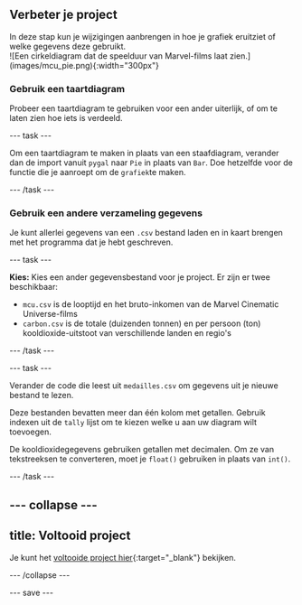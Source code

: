 ## Verbeter je project

<div style="display: flex; flex-wrap: wrap">
<div style="flex-basis: 200px; flex-grow: 1; margin-right: 15px;">
In deze stap kun je wijzigingen aanbrengen in hoe je grafiek eruitziet of welke gegevens deze gebruikt.
</div>
<div>
![Een cirkeldiagram dat de speelduur van Marvel-films laat zien.](images/mcu_pie.png){:width="300px"}
</div>
</div>

### Gebruik een taartdiagram
Probeer een taartdiagram te gebruiken voor een ander uiterlijk, of om te laten zien hoe iets is verdeeld.

--- task ---

Om een taartdiagram te maken in plaats van een staafdiagram, verander dan de import vanuit `pygal` naar `Pie` in plaats van `Bar`. Doe hetzelfde voor de functie die je aanroept om de `grafiek`te maken.

--- /task ---

### Gebruik een andere verzameling gegevens
Je kunt allerlei gegevens van een `.csv` bestand laden en in kaart brengen met het programma dat je hebt geschreven.

--- task ---

**Kies:** Kies een ander gegevensbestand voor je project. Er zijn er twee beschikbaar:

 - `mcu.csv` is de looptijd en het bruto-inkomen van de Marvel Cinematic Universe-films
 - `carbon.csv` is de totale (duizenden tonnen) en per persoon (ton) kooldioxide-uitstoot van verschillende landen en regio's

--- /task ---

--- task ---

Verander de code die leest uit `medailles.csv` om gegevens uit je nieuwe bestand te lezen.

Deze bestanden bevatten meer dan één kolom met getallen. Gebruik indexen uit de `tally` lijst om te kiezen welke u aan uw diagram wilt toevoegen.

De kooldioxidegegevens gebruiken getallen met decimalen. Om ze van tekstreeksen te converteren, moet je `float()` gebruiken in plaats van `int()`.

--- /task ---

--- collapse ---
---
title: Voltooid project
---

Je kunt het [voltooide project hier](https://editor.raspberrypi.org/nl-NL/projects/charting-champions-example){:target="_blank"} bekijken.

--- /collapse ---

--- save ---
